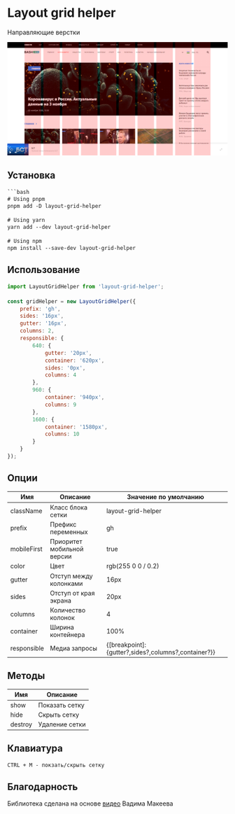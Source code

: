 # Layout grid helper

Направляющие верстки

![alt text](screenshots.png 'Пример работы плагина')

## Установка

```
```bash
# Using pnpm
pnpm add -D layout-grid-helper

# Using yarn
yarn add --dev layout-grid-helper

# Using npm
npm install --save-dev layout-grid-helper
```

## Использование

```js
import LayoutGridHelper from 'layout-grid-helper';

const gridHelper = new LayoutGridHelper({
	prefix: 'gh',
	sides: '16px',
	gutter: '16px',
	columns: 2,
	responsible: {
		640: {
			gutter: '20px',
			container: '620px',
			sides: '0px',
			columns: 4
		},
		960: {
			container: '940px',
			columns: 9
		},
		1600: {
			container: '1580px',
			columns: 10
		}
	}
});
```

## Опции

| Имя         | Описание                   | Значение по умолчанию                               |
|-------------|----------------------------|-----------------------------------------------------|
| className   | Класс блока сетки          | layout-grid-helper                                  |
| prefix      | Префикс переменных         | gh                                                  |
| mobileFirst | Приоритет мобильной версии | true                                                |
| color       | Цвет                       | rgb(255 0 0 / 0.2)                                  |
| gutter      | Отступ между колонками     | 16px                                                |
| sides       | Отступ от края экрана      | 20px                                                |
| columns     | Количество колонок         | 4                                                   |
| container   | Ширина контейнера          | 100%                                                |
| responsible | Медиа запросы              | {[breakpoint]:{gutter?,sides?,columns?,container?}} |

## Методы

| Имя     | Описание       |
|---------|----------------|
| show    | Показать сетку |
| hide    | Скрыть сетку   |
| destroy | Удаление сетки |

## Клавиатура

```
CTRL + M - покзать/скрыть сетку
```

## Благодарность

Библиотека сделана на основе [видео](https://youtu.be/WBrngvT78gw) Вадима Макеева
